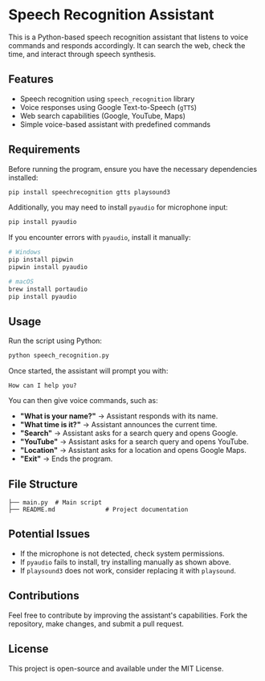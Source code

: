# Speech Recognition Assistant

This is a Python-based speech recognition assistant that listens to voice commands and responds accordingly. It can search the web, check the time, and interact through speech synthesis.

## Features
- Speech recognition using `speech_recognition` library
- Voice responses using Google Text-to-Speech (`gTTS`)
- Web search capabilities (Google, YouTube, Maps)
- Simple voice-based assistant with predefined commands

## Requirements
Before running the program, ensure you have the necessary dependencies installed:

```sh
pip install speechrecognition gtts playsound3
```

Additionally, you may need to install `pyaudio` for microphone input:

```sh
pip install pyaudio
```

If you encounter errors with `pyaudio`, install it manually:

```sh
# Windows
pip install pipwin
pipwin install pyaudio

# macOS
brew install portaudio
pip install pyaudio
```

## Usage
Run the script using Python:

```sh
python speech_recognition.py
```

Once started, the assistant will prompt you with:

```
How can I help you?
```

You can then give voice commands, such as:
- **"What is your name?"** → Assistant responds with its name.
- **"What time is it?"** → Assistant announces the current time.
- **"Search"** → Assistant asks for a search query and opens Google.
- **"YouTube"** → Assistant asks for a search query and opens YouTube.
- **"Location"** → Assistant asks for a location and opens Google Maps.
- **"Exit"** → Ends the program.

## File Structure
```
├── main.py  # Main script
├── README.md              # Project documentation
```

## Potential Issues
- If the microphone is not detected, check system permissions.
- If `pyaudio` fails to install, try installing manually as shown above.
- If `playsound3` does not work, consider replacing it with `playsound`.

## Contributions
Feel free to contribute by improving the assistant's capabilities. Fork the repository, make changes, and submit a pull request.

## License
This project is open-source and available under the MIT License.
